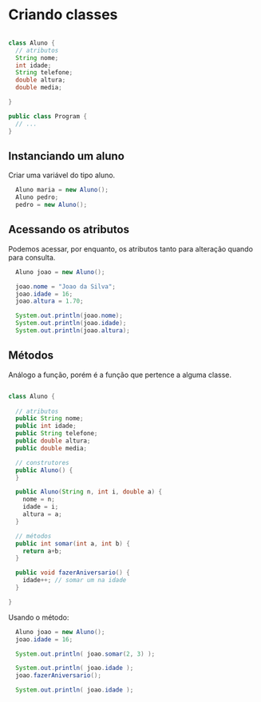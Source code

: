 # Criando classes

```java

class Aluno {
  // atributos
  String nome;
  int idade;
  String telefone;
  double altura;
  double media;

}

public class Program {
  // ...
}
```

## Instanciando um aluno

Criar uma variável do tipo aluno.

```java
  Aluno maria = new Aluno();
  Aluno pedro;
  pedro = new Aluno();
```

## Acessando os atributos

Podemos acessar, por enquanto, os atributos tanto para alteração quando para consulta.

```java
  Aluno joao = new Aluno();

  joao.nome = "Joao da Silva";
  joao.idade = 16;
  joao.altura = 1.70;

  System.out.println(joao.nome);
  System.out.println(joao.idade);
  System.out.println(joao.altura);
```

## Métodos

Análogo a função, porém é a função que pertence a alguma classe.

```java

class Aluno {
  
  // atributos
  public String nome;
  public int idade;
  public String telefone;
  public double altura;
  public double media;

  // construtores
  public Aluno() {
  }

  public Aluno(String n, int i, double a) {
    nome = n;
    idade = i;
    altura = a;
  }

  // métodos
  public int somar(int a, int b) {
    return a+b;
  }

  public void fazerAniversario() {
    idade++; // somar um na idade
  }

}

```

Usando o método:
```java
  Aluno joao = new Aluno();
  joao.idade = 16;

  System.out.println( joao.somar(2, 3) );

  System.out.println( joao.idade );
  joao.fazerAniversario();

  System.out.println( joao.idade );
```
